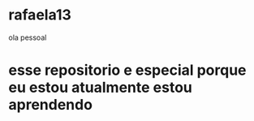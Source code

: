 # rafaela13 
ola pessoal  
# esse  repositorio  e especial porque eu  estou atualmente  estou aprendendo

